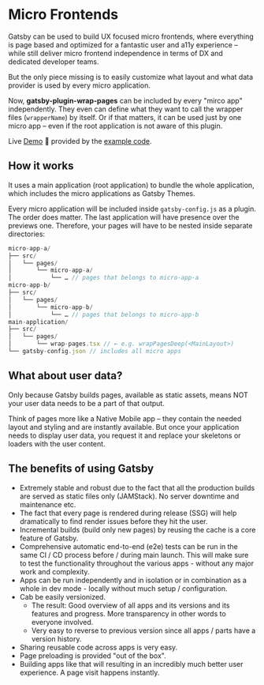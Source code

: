 # Micro Frontends

Gatsby can be used to build UX focused micro frontends, where everything is page based and optimized for a fantastic user and a11y experience – while still deliver micro frontend independence in terms of DX and dedicated developer teams.

But the only piece missing is to easily customize what layout and what data provider is used by every micro application.

Now, **gatsby-plugin-wrap-pages** can be included by every "mirco app" independently. They even can define what they want to call the wrapper files (`wrapperName`) by itself. Or if that matters, it can be used just by one micro app – even if the root application is not aware of this plugin.

Live [Demo](https://tujoworker.github.io/gatsby-plugin-wrap-pages/example-micro-frontends/) 🚀 provided by the [example code](https://github.com/tujoworker/gatsby-plugin-wrap-pages/tree/main/example-micro-frontends).

## How it works

It uses a main application (root application) to bundle the whole application, which includes the micro applications as Gatsby Themes.

Every micro application will be included inside `gatsby-config.js` as a plugin. The order does matter. The last application will have presence over the previews one. Therefore, your pages will have to be nested inside separate directories:

```js
micro-app-a/
├── src/
│   └── pages/
│       └── micro-app-a/
│           └── … // pages that belongs to micro-app-a
micro-app-b/
├── src/
│   └── pages/
│       └── micro-app-b/
│           └── … // pages that belongs to micro-app-b
main-application/
├── src/
│   └── pages/
│       └── wrap-pages.tsx // ← e.g. wrapPagesDeep(<MainLayout>)
└── gatsby-config.json // includes all micro apps
```

## What about user data?

Only because Gatsby builds pages, available as static assets, means NOT your user data needs to be a part of that output.

Think of pages more like a Native Mobile app – they contain the needed layout and styling and are instantly available. But once your application needs to display user data, you request it and replace your skeletons or loaders with the user content.

## The benefits of using Gatsby

- Extremely stable and robust due to the fact that all the production builds are served as static files only (JAMStack). No server downtime and maintenance etc.
- The fact that every page is rendered during release (SSG) will help dramatically to find render issues before they hit the user.
- Incremental builds (build only new pages) by reusing the cache is a core feature of Gatsby.
- Comprehensive automatic end-to-end (e2e) tests can be run in the same CI / CD process before / during main launch. This will make sure to test the functionality throughout the various apps - without any major work and complexity.
- Apps can be run independently and in isolation or in combination as a whole in dev mode - locally without much setup / configuration.
- Cab be easily versionized.
  - The result: Good overview of all apps and its versions and its features and progress. More transparency in other words to everyone involved.
  - Very easy to reverse to previous version since all apps / parts have a version history.
- Sharing reusable code across apps is very easy.
- Page preloading is provided "out of the box".
- Building apps like that will resulting in an incredibly much better user experience. A page visit happens instantly.
